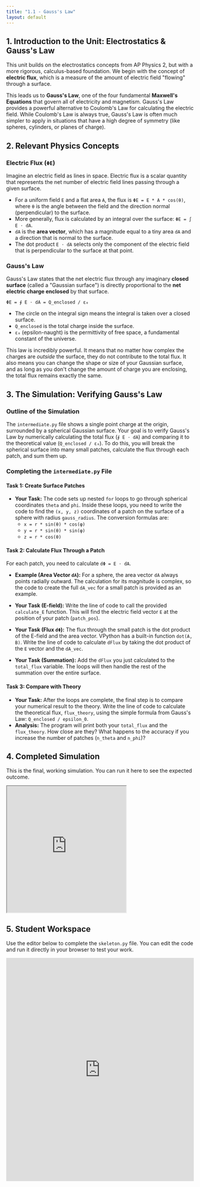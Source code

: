 ```yaml
---
title: "1.1 - Gauss's Law"
layout: default
---
```



## 1. Introduction to the Unit: Electrostatics & Gauss's Law

This unit builds on the electrostatics concepts from AP Physics 2, but with a more rigorous, calculus-based foundation. We begin with the concept of **electric flux**, which is a measure of the amount of electric field "flowing" through a surface.

This leads us to **Gauss's Law**, one of the four fundamental **Maxwell's Equations** that govern all of electricity and magnetism. Gauss's Law provides a powerful alternative to Coulomb's Law for calculating the electric field. While Coulomb's Law is always true, Gauss's Law is often much simpler to apply in situations that have a high degree of symmetry (like spheres, cylinders, or planes of charge).

## 2. Relevant Physics Concepts

### Electric Flux (`ΦE`)

Imagine an electric field as lines in space. Electric flux is a scalar quantity that represents the net number of electric field lines passing through a given surface.

-   For a uniform field `E` and a flat area `A`, the flux is `ΦE = E * A * cos(θ)`, where `θ` is the angle between the field and the direction normal (perpendicular) to the surface.
-   More generally, flux is calculated by an integral over the surface: `ΦE = ∫ E ⋅ dA`.
-   `dA` is the **area vector**, which has a magnitude equal to a tiny area `dA` and a direction that is normal to the surface.
-   The dot product `E ⋅ dA` selects only the component of the electric field that is perpendicular to the surface at that point.

### Gauss's Law

Gauss's Law states that the net electric flux through any imaginary **closed surface** (called a "Gaussian surface") is directly proportional to the **net electric charge enclosed** by that surface.

`ΦE = ∮ E ⋅ dA = Q_enclosed / ε₀`

-   The circle on the integral sign means the integral is taken over a closed surface.
-   `Q_enclosed` is the total charge inside the surface.
-   `ε₀` (epsilon-naught) is the permittivity of free space, a fundamental constant of the universe.

This law is incredibly powerful. It means that no matter how complex the charges are *outside* the surface, they do not contribute to the total flux. It also means you can change the shape or size of your Gaussian surface, and as long as you don't change the amount of charge you are enclosing, the total flux remains exactly the same.

## 3. The Simulation: Verifying Gauss's Law

### Outline of the Simulation

The `intermediate.py` file shows a single point charge at the origin, surrounded by a spherical Gaussian surface. Your goal is to verify Gauss's Law by numerically calculating the total flux (`∮ E ⋅ dA`) and comparing it to the theoretical value (`Q_enclosed / ε₀`). To do this, you will break the spherical surface into many small patches, calculate the flux through each patch, and sum them up.

### Completing the `intermediate.py` File

#### **Task 1: Create Surface Patches**

- **Your Task:** The code sets up nested `for` loops to go through spherical coordinates `theta` and `phi`. Inside these loops, you need to write the code to find the `(x, y, z)` coordinates of a patch on the surface of a sphere with radius `gauss_radius`. The conversion formulas are:
  - `x = r * sin(θ) * cos(φ)`
  - `y = r * sin(θ) * sin(φ)`
  - `z = r * cos(θ)`

#### **Task 2: Calculate Flux Through a Patch**

For each patch, you need to calculate `dΦ = E ⋅ dA`.

- **Example (Area Vector `dA`):** For a sphere, the area vector `dA` always points radially outward. The calculation for its magnitude is complex, so the code to create the full `dA_vec` for a small patch is provided as an example.

- **Your Task (E-field):** Write the line of code to call the provided `calculate_E` function. This will find the electric field vector `E` at the position of your patch (`patch_pos`).

- **Your Task (Flux `dΦ`):** The flux through the small patch is the dot product of the E-field and the area vector. VPython has a built-in function `dot(A, B)`. Write the line of code to calculate `dFlux` by taking the dot product of the `E` vector and the `dA_vec`.

- **Your Task (Summation):** Add the `dFlux` you just calculated to the `total_flux` variable. The loops will then handle the rest of the summation over the entire surface.

#### **Task 3: Compare with Theory**

- **Your Task:** After the loops are complete, the final step is to compare your numerical result to the theory. Write the line of code to calculate the theoretical flux, `flux_theory`, using the simple formula from Gauss's Law: `Q_enclosed / epsilon_0`.
- **Analysis:** The program will print both your `total_flux` and the `flux_theory`. How close are they? What happens to the accuracy if you increase the number of patches (`n_theta` and `n_phi`)?

## 4. Completed Simulation

This is the final, working simulation. You can run it here to see the expected outcome.

<iframe src="https://glowscript.org/#/user/cglenz/folder/APSimulations-CEM/program/1.1-complete.py" width="320" height="340"></iframe>

## 5. Student Workspace

Use the editor below to complete the `skeleton.py` file. You can edit the code and run it directly in your browser to test your work.

<iframe src="https://trinket.io/embed/glowscript/f851b40dd418" width="100%" height="600" frameborder="0" marginwidth="0" marginheight="0" allowfullscreen></iframe>